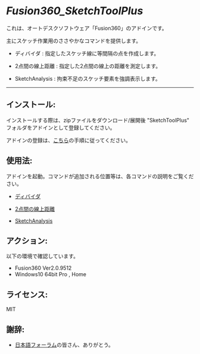 # ***Fusion360_SketchToolPlus***
これは、オートデスクソフトウェア「Fusion360」のアドインです。

主にスケッチ作業用のささやかなコマンドを提供します。

+ ディバイダ : 指定したスケッチ線に等間隔の点を作成します。

+ 2点間の線上距離 : 指定した2点間の線上の距離を測定します。

+ SketchAnalysis : 拘束不足のスケッチ要素を強調表示します。

***
## インストール:

インストールする際は、zipファイルをダウンロード/展開後 "SketchToolPlus" フォルダをアドインとして登録してください。

アドインの登録は、[こちら](https://kantoku.hatenablog.com/entry/2021/02/15/161734)の手順に従ってください。

## 使用法:

アドインを起動。コマンドが追加される位置等は、各コマンドの説明をご覧ください。

+ [ディバイダ](./doc/Divider.md)

+ [2点間の線上距離](./doc/PointsDistanceOnCurve.md)

+ [SketchAnalysis](./doc/SketchAnalysis.md)

## アクション:
以下の環境で確認しています。
 + Fusion360 Ver2.0.9512
 + Windows10 64bit Pro , Home

## ライセンス:
MIT

## 謝辞:
+ [日本語フォーラム](https://forums.autodesk.com/t5/fusion-360-ri-ben-yu/bd-p/707)の皆さん、ありがとう。